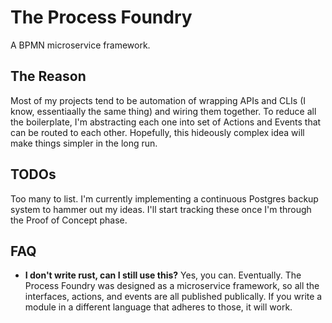 # The Process Foundry

A BPMN microservice framework.

## The Reason

Most of my projects tend to be automation of wrapping APIs and CLIs (I know, essentiaally the same thing) and
wiring them together. To reduce all the boilerplate, I'm abstracting each one into  set of Actions and Events
that can be routed to each other. Hopefully, this hideously complex idea will make things simpler in the
long run.

## TODOs

Too many to list. I'm currently implementing a continuous Postgres backup system to hammer out my ideas.
I'll start tracking these once I'm through the Proof of Concept phase.

## FAQ

- **I don't write rust, can I still use this?**
  Yes, you can. Eventually. The Process Foundry was designed as a microservice framework, so all
  the interfaces, actions, and events are all published publically. If you write a module in a different
  language that adheres to those, it will work.
